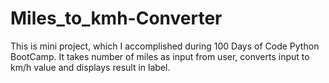 # Miles_to_kmh-Converter

This is mini project, which I accomplished during 100 Days of Code Python BootCamp. It takes number of miles as input from user, converts input to km/h value 
and displays result in label.  
